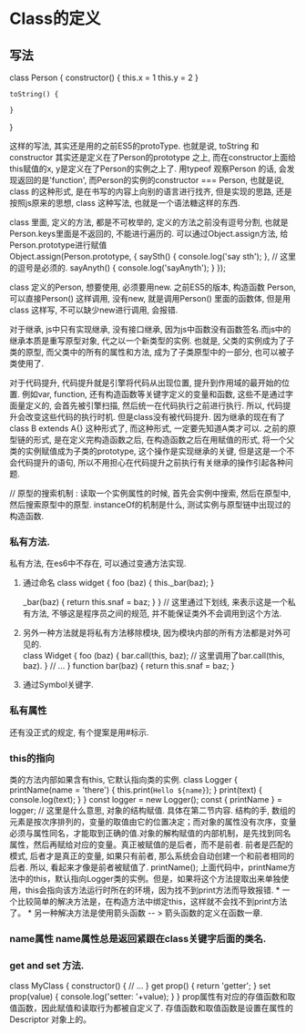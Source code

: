 # Class的定义

## 写法  

class Person {
    constructor() {
        this.x = 1
        this.y = 2
    }

    toString() {
        
    }
}

这样的写法, 其实还是用的之前ES5的protoType. 也就是说, toString 和 constructor 其实还是定义在了Person的prototype 之上, 而在constructor上面给this赋值的x, y是定义在了Person的实例之上了. 用typeof 观察Person 的话, 会发现返回的是'function', 而Person的实例的constructor === Person, 也就是说, class 的这种形式, 是在书写的内容上向别的语言进行找齐, 但是实现的思路, 还是按照js原来的思想, class 这种写法, 也就是一个语法糖这样的东西.  

class 里面, 定义的方法, 都是不可枚举的, 定义的方法之前没有逗号分割, 也就是Person.keys里面是不返回的, 不能进行遍历的. 
可以通过Object.assign方法, 给Person.prototype进行赋值   
Object.assign(Person.prototype, {
    saySth() {
        console.log('say sth');
    }, // 这里的逗号是必须的.
    sayAnyth() {
        console.log('sayAnyth');
    }
});

class 定义的Person, 想要使用, 必须要用new. 之前ES5的版本, 构造函数 Person, 可以直接Person() 这样调用, 没有new, 就是调用Person() 里面的函数体, 但是用class 这样写, 不可以缺少new进行调用, 会报错.  

对于继承, js中只有实现继承, 没有接口继承, 因为js中函数没有函数签名.而js中的继承本质是重写原型对象, 代之以一个新类型的实例. 也就是, 父类的实例成为了子类的原型, 而父类中的所有的属性和方法, 成为了子类原型中的一部分, 也可以被子类使用了. 

对于代码提升, 代码提升就是引擎将代码从出现位置, 提升到作用域的最开始的位置. 例如var, function, 还有构造函数等关键字定义的变量和函数, 这些不是通过字面量定义的, 会首先被引擎扫描, 然后统一在代码执行之前进行执行. 所以, 代码提升会改变这些代码的执行时机. 但是class没有被代码提升. 因为继承的现在有了class B extends A{} 这种形式了, 而这种形式, 一定要先知道A类才可以. 之前的原型链的形式, 是在定义完构造函数之后, 在构造函数之后在用赋值的形式, 将一个父类的实例赋值成为子类的prototype, 这个操作是实现继承的关键, 但是这是一个不会代码提升的语句, 所以不用担心在代码提升之前执行有关继承的操作引起各种问题. 

// 原型的搜索机制 : 读取一个实例属性的时候, 首先会实例中搜索, 然后在原型中, 然后搜索原型中的原型. instanceOf的机制是什么, 测试实例与原型链中出现过的构造函数. 

### 私有方法.   
私有方法, 在es6中不存在, 可以通过变通方法实现.  
1. 通过命名
class widget {
    foo (baz) {
        this._bar(baz);
    }

    _bar(baz) {
        return this.snaf = baz;
    }
}
// 这里通过下划线, 来表示这是一个私有方法, 不够这是程序员之间的规范, 并不能保证类外不会调用到这个方法.   
 
2.  另外一种方法就是将私有方法移除模块, 因为模块内部的所有方法都是对外可见的.  
class Widget {
  foo (baz) {
    bar.call(this, baz);
    // 这里调用了bar.call(this, baz). 
  }
  // ...
}
function bar(baz) {
  return this.snaf = baz;
}

3. 通过Symbol关键字.  

### 私有属性  
还有没正式的规定, 有个提案是用#标示.  

### this的指向
类的方法内部如果含有this, 它默认指向类的实例. 
class Logger {
  printName(name = 'there') {
    this.print(`Hello ${name}`);
  }
  print(text) {
    console.log(text);
  }
}
const logger = new Logger();
const { printName } = logger; 
// 这里是什么意思, 对象的结构赋值. 具体在第二节内容. 结构的手, 数组的元素是按次序排列的，变量的取值由它的位置决定；而对象的属性没有次序，变量必须与属性同名，才能取到正确的值.对象的解构赋值的内部机制，是先找到同名属性，然后再赋给对应的变量。真正被赋值的是后者，而不是前者. 前者是匹配的模式, 后者才是真正的变量, 如果只有前者, 那么系统会自动创建一个和前者相同的后者. 所以, 看起来才像是前者被赋值了. 
printName();
上面代码中，printName方法中的this，默认指向Logger类的实例。但是，如果将这个方法提取出来单独使用，this会指向该方法运行时所在的环境，因为找不到print方法而导致报错. 
    * 一个比较简单的解决方法是，在构造方法中绑定this，这样就不会找不到print方法了。
    * 另一种解决方法是使用箭头函数 -- > 箭头函数的定义在函数一章. 

### name属性 name属性总是返回紧跟在class关键字后面的类名.  

### get and set 方法.    
class MyClass {
  constructor() {
    // ...
  }
  get prop() {
    return 'getter';
  }
  set prop(value) {
    console.log('setter: '+value);
  }
}
prop属性有对应的存值函数和取值函数，因此赋值和读取行为都被自定义了. 存值函数和取值函数是设置在属性的 Descriptor 对象上的。








